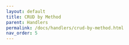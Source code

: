 ```yaml
---
layout: default
title: CRUD by Method
parent: Handlers
permalink: /docs/handlers/crud-by-method.html
nav_order: 5
---
```


